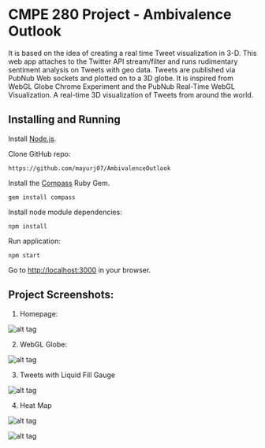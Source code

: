 CMPE 280 Project - Ambivalence Outlook
==========

It is based on the idea of creating a real time Tweet visualization in 3-D.
This web app attaches to the Twitter API stream/filter and runs rudimentary sentiment analysis on Tweets with geo data.
Tweets are published via PubNub Web sockets and plotted on to a 3D globe.
It is inspired from WebGL Globe Chrome Experiment and the PubNub Real-Time WebGL Visualization.
A real-time 3D visualization of Tweets from around the world.


Installing and Running
----

Install [Node.js](http://nodejs.org/).

Clone GitHub repo:

```
https://github.com/mayurj07/AmbivalenceOutlook
```

Install the [Compass](http://compass-style.org/) Ruby Gem.

```
gem install compass
```


Install node module dependencies:

```
npm install
```

Run application:

```
npm start
```

Go to [http://localhost:3000](http://localhost:3000) in your browser.


Project Screenshots:
----

1. Homepage:

![alt tag](https://github.com/mayurj07/AmbivalenceOutlook/screenshots/Home.png)

2. WebGL Globe:

![alt tag](https://github.com/mayurj07/AmbivalenceOutlook/screenshots/WebGLGlobe.png)

3. Tweets with Liquid Fill Gauge

![alt tag](https://github.com/mayurj07/AmbivalenceOutlook/screenshots/gauge.png)

4. Heat Map

![alt tag](https://github.com/mayurj07/AmbivalenceOutlook/screenshots/HeatMap.png)

![alt tag](https://github.com/mayurj07/AmbivalenceOutlook/screenshots/Heatmap2.png)



